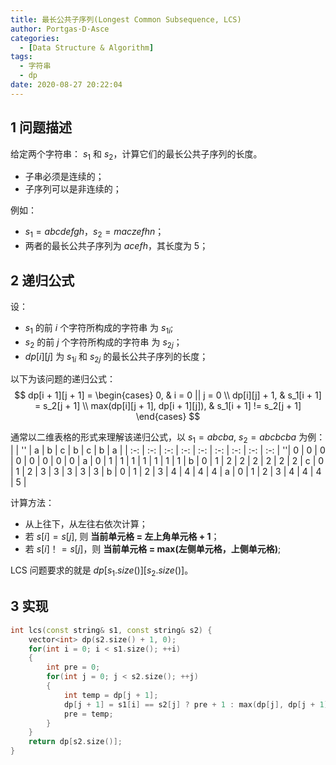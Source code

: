 ```yaml
---
title: 最长公共子序列(Longest Common Subsequence, LCS)
author: Portgas·D·Asce
categories:
  - [Data Structure & Algorithm]
tags:
  - 字符串
  - dp
date: 2020-08-27 20:22:04
---
```


<!--more-->

## 1 问题描述
给定两个字符串： $s_1$ 和 $s_2$，计算它们的最长公共子序列的长度。
- 子串必须是连续的；
- 子序列可以是非连续的；

例如：
- $s_1 = abcdefgh$，$s_2 = maczefhn$；
- 两者的最长公共子序列为 $acefh$，其长度为 5；

## 2 递归公式

设：
- $s_1$ 的前 $i$ 个字符所构成的字符串 为 $s_{1i}$;
- $s_2$ 的前 $j$ 个字符所构成的字符串 为 $s_{2j}$；
- $dp[i][j]$ 为  $s_{1i}$ 和 $s_{2j}$ 的最长公共子序列的长度；

以下为该问题的递归公式：
$$
dp[i + 1][j + 1] =
\begin{cases}
0, & i = 0 || j = 0 \\
dp[i][j] + 1,  & s_1[i + 1] = s_2[j + 1] \\
max(dp[i][j + 1], dp[i + 1][j]), & s_1[i + 1] != s_2[j + 1]
\end{cases}
$$

通常以二维表格的形式来理解该递归公式，以 $s_1 = abcba$, $s_2 = abcbcba$ 为例：
|     | '' | a | b | c | b | c | b | a |
| :-: | :-: | :-: | :-: | :-: | :-: | :-: | :-: | :-: |
''| 0 | 0 | 0 | 0 | 0 | 0 | 0 | 0 |
a | 0 | 1 | 1 | 1 | 1 | 1 | 1 | 1 |
b | 0 | 1 | 2 | 2 | 2 | 2 | 2 | 2 |
c | 0 | 1 | 2 | 3 | 3 | 3 | 3 | 3 |
b | 0 | 1 | 2 | 3 | 4 | 4 | 4 | 4 |
a | 0 | 1 | 2 | 3 | 4 | 4 | 4 | 5 |

计算方法：
- 从上往下，从左往右依次计算；
- 若 $s[i] = s[j]$, 则 **当前单元格 = 左上角单元格 + 1**；
- 若 $s[i] ！= s[j]$，则 **当前单元格 = max(左侧单元格，上侧单元格)**;

LCS 问题要求的就是 $dp[s_1.size()][s_2.size()]$。

## 3 实现
```cpp
int lcs(const string& s1, const string& s2) {
    vector<int> dp(s2.size() + 1, 0);
    for(int i = 0; i < s1.size(); ++i)
    {
        int pre = 0;
        for(int j = 0; j < s2.size(); ++j)
        {
            int temp = dp[j + 1];
            dp[j + 1] = s1[i] == s2[j] ? pre + 1 : max(dp[j], dp[j + 1]);
            pre = temp;
        }
    }  
    return dp[s2.size()];
}
```


